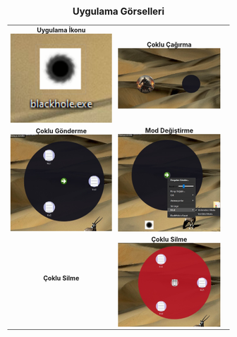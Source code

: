 <h2 align="center">Uygulama Görselleri</h2>

<table align="center">
  <tr>
    <td align="center">
      <strong>Uygulama İkonu</strong><br>
      <img src="app.png" width="250">
    </td>
    <td align="center">
      <strong>Çoklu Çağırma</strong><br>
      <img src="multipletimes.jpg" width="400">
    </td>
  </tr>
  <tr>
    <td align="center">
      <strong>Çoklu Gönderme</strong><br>
      <img src="439497ac-3633-470b-ae7e-f8e1ea7f0647.jpg" width="400">
    </td>
    <td align="center">
      <strong>Mod Değiştirme</strong><br>
      <img src="eb1310b8-72bf-4f82-89e1-b4b735bf2169.jpg" width="250">
    </td>
  </tr>
  <tr>
        <td align="center">
      <strong>Çoklu Silme</strong><br>
      <img c3fa1309-2d09-462d-bea4-92ee93b81b04.png" width="400">
    </td>
    <td align="center">
      <strong>Çoklu Silme</strong><br>
      <img src="fc50ff4a-16c6-48ff-8112-ab48150ffff2.jpg" width="400">
    </td>
    <td align="center">
      </td>
  </tr>
</table>
